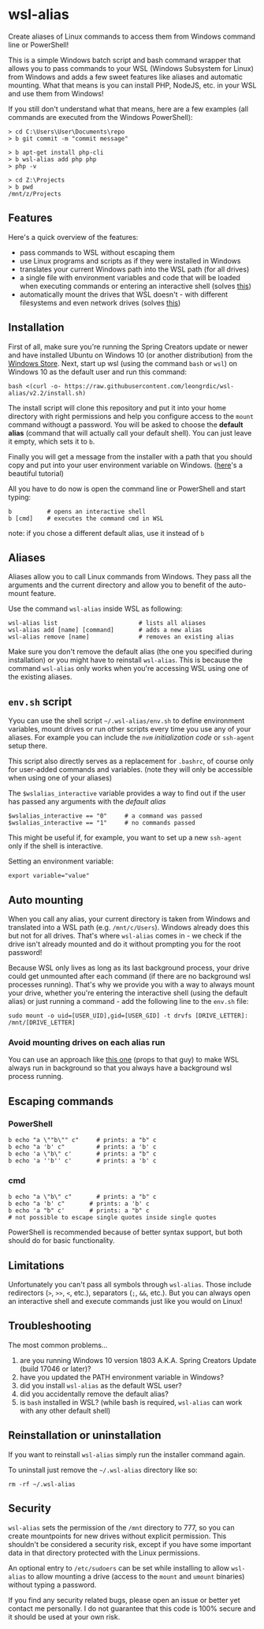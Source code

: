 # wsl-alias

Create aliases of Linux commands to access them from Windows command line or PowerShell!

This is a simple Windows batch script and bash command wrapper that allows you to pass commands to your WSL (Windows Subsystem for Linux) from Windows and adds a few sweet features like aliases and automatic mounting. What that means is you can install PHP, NodeJS, etc. in your WSL and use them from Windows!

If you still don't understand what that means, here are a few examples (all commands are executed from the Windows PowerShell):
```
> cd C:\Users\User\Documents\repo
> b git commit -m "commit message"
```

```
> b apt-get install php-cli
> b wsl-alias add php php
> php -v
```

```
> cd Z:\Projects
> b pwd
/mnt/z/Projects
```

## Features

Here's a quick overview of the features:
-   pass commands to WSL without escaping them
-   use Linux programs and scripts as if they were installed in Windows
-   translates your current Windows path into the WSL path (for all drives)
-   a single file with environment variables and code that will be loaded when executing commands or entering an interactive shell (solves [this](https://github.com/Microsoft/BashOnWindows/issues/219))
-   automatically mount the drives that WSL doesn't - with different filesystems and even network drives (solves [this](https://superuser.com/a/1133984/413987))

## Installation

First of all, make sure you're running the Spring Creators update or newer and have installed Ubuntu on Windows 10 (or another distribution) from the [Windows Store](https://msdn.microsoft.com/en-us/commandline/wsl/install_guide). Next, start up wsl (using the command `bash` or `wsl`) on Windows 10 as the default user and run this command:
```
bash <(curl -o- https://raw.githubusercontent.com/leongrdic/wsl-alias/v2.2/install.sh)
```
The install script will clone this repository and put it into your home directory with right permissions and help you configure access to the `mount` command withougt a password.
You will be asked to choose the __default alias__ (command that will actually call your default shell). You can just leave it empty, which sets it to `b`.

Finally you will get a message from the installer with a path that you should copy and put into your user environment variable on Windows. ([here](https://stackoverflow.com/a/44272417/1830738)'s a beautiful tutorial)

All you have to do now is open the command line or PowerShell and start typing:
```
b          # opens an interactive shell
b [cmd]    # executes the command cmd in WSL
```
note: if you chose a different default alias, use it instead of `b`

## Aliases
Aliases allow you to call Linux commands from Windows. They pass all the arguments and the current directory and allow you to benefit of the auto-mount feature.

Use the command `wsl-alias` inside WSL as following:
```
wsl-alias list                       # lists all aliases
wsl-alias add [name] [command]       # adds a new alias
wsl-alias remove [name]              # removes an existing alias
```
Make sure you don't remove the default alias (the one you specified during installation) or you might have to reinstall `wsl-alias`. This is because the command `wsl-alias` only works when you're accessing WSL using one of the existing aliases.

## `env.sh` script
Yyou can use the shell script `~/.wsl-alias/env.sh` to define environment variables, mount drives or run other scripts every time you use any of your aliases. For example you can include the _`nvm` initialization code_ or `ssh-agent` setup there.

This script also directly serves as a replacement for `.bashrc`, of course only for user-added commands and variables. (note they will only be accessible when using one of your aliases)

The `$wslalias_interactive` variable provides a way to find out if the user has passed any arguments with the _default alias_
```
$wslalias_interactive == "0"     # a command was passed
$wslalias_interactive == "1"     # no commands passed
```
This might be useful if, for example, you want to set up a new `ssh-agent` only if the shell is interactive.

Setting an environment variable:
```
export variable="value"
```

## Auto mounting
When you call any alias, your current directory is taken from Windows and translated into a WSL path (e.g. `/mnt/c/Users`). Windows already does this but not for all drives. That's where `wsl-alias` comes in - we check if the drive isn't already mounted and do it without prompting you for the root password!

Because WSL only lives as long as its last background process, your drive could get unmounted after each command (if there are no background wsl processes running). That's why we provide you with a way to always mount your drive, whether you're entering the interactive shell (using the default alias) or just running a command - add the following line to the `env.sh` file:
```
sudo mount -o uid=[USER_UID],gid=[USER_GID] -t drvfs [DRIVE_LETTER]: /mnt/[DRIVE_LETTER]
```

### Avoid mounting drives on each alias run

You can use an approach like [this one](https://emil.fi/bashwin) (props to that guy) to make WSL always run in background so that you always have a background wsl process running.

## Escaping commands
### PowerShell
```
b echo "a \""b\"" c"     # prints: a "b" c
b echo "a 'b' c"         # prints: a 'b' c
b echo 'a \"b\" c'       # prints: a "b" c
b echo 'a ''b'' c'       # prints: a 'b' c
```

### cmd
```
b echo "a \"b\" c"       # prints: a "b" c
b echo "a 'b' c"       # prints: a 'b' c
b echo 'a "b" c'       # prints: a "b" c
# not possible to escape single quotes inside single quotes
```

PowerShell is recommended because of better syntax support, but both should do for basic functionality.

## Limitations
Unfortunately you can't pass all symbols through `wsl-alias`. Those include redirectors (`>`, `>>`, `<`, etc.), separators (`;`, `&&`, etc.). But you can always open an interactive shell and execute commands just like you would on Linux!

## Troubleshooting
The most common problems...
1.  are you running Windows 10 version 1803 A.K.A. Spring Creators Update (build 17046 or later)?
1.  have you updated the PATH environment variable in Windows?
1.  did you install `wsl-alias` as the default WSL user?
1.  did you accidentally remove the default alias?
1.  is `bash` installed in WSL? (while bash is required, `wsl-alias` can work with any other default shell)

## Reinstallation or uninstallation
If you want to reinstall `wsl-alias` simply run the installer command again.

To uninstall just remove the `~/.wsl-alias` directory like so:
```
rm -rf ~/.wsl-alias
```

## Security
`wsl-alias` sets the permission of the `/mnt` directory to 777, so you can create mountpoints for new drives without explicit permission. This shouldn't be considered a security risk, except if you have some important data in that directory protected with the Linux permissions.

An optional entry to `/etc/sudoers` can be set while installing to allow `wsl-alias` to allow mounting a drive (access to the `mount` and `umount` binaries) without typing a password.

If you find any security related bugs, please open an issue or better yet contact me personally. I do not guarantee that this code is 100% secure and it should be used at your own risk.
